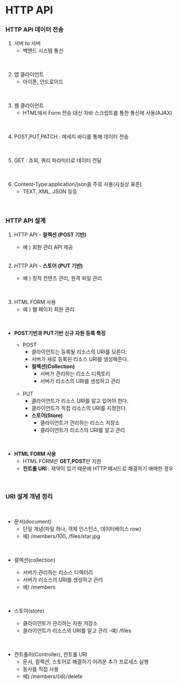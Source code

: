 # HTTP API

### **HTTP API 데이터 전송**

1. 서버 to 서버
   - 백엔드 시스템 통신

<br>

2. 앱 클라이언트
   - 아이폰, 안드로이드

<br>

3. 웹 클라이언트
   - HTML에서 Form 전송 대신 자바 스크립트를 통한 통신에 사용(AJAX)

<br>

4. POST,PUT,PATCH : 메세지 바디를 통해 데이터 전송

<br>

5. GET : 조회, 쿼리 파라미터로 데이터 전달

<br>

6. Content-Type:application/json을 주로 사용(사실상 표준)
   - TEXT, XML, JSON 등등
     <br>
     <br>
     <br>

### **HTTP API 설계**

1. HTTP API - **컬렉션 (POST 기반)**

   - 예 ) 회원 관리 API 제공

   <br>

2. HTTP API - **스토어 (PUT 기반)**
   - 예 ) 정적 컨텐츠 관리, 원격 파일 관리

<br>

3. HTML FORM 사용
   - 예 ) 웹 페이지 회원 관리

<br>

- **POST기반과 PUT기반 신규 자원 등록 특징**

  - POST
    - 클라이언트는 등록될 리소스의 URI를 모른다.
    - 서버가 새로 등록된 리소스 URI를 생성해준다.
    - **컬렉션(Collection)**
      - 서버가 관리하는 리소스 디렉토리
      - 서버가 리소스의 URI를 생성하고 관리

   <br>

  - PUT
    - 클라이언트가 리소스 URI를 알고 있어야 한다.
    - 클라이언트가 직접 리소스의 URI를 지정한다.
    - **스토어(Store)**
      - 클라이언트가 관리하는 리소스 저장소
      - 클라이언트가 리소스의 URI를 알고 관리

<br>

- **HTML FORM 사용**
  - HTML FORM은 **GET,POST**만 지원
  - **컨트롤 URI** : 제약이 있기 때문에 HTTP 메서드로 해결하기 애매한 경우

<br>

### **URI 설계 개념 정리**

<br>

- 문서(document)
  - 단일 개념(파일 하나, 객체 인스턴스, 데이터베이스 row)
  - 예) /members/100, /files/star.jpg

<br>

- 컬렉션(collection)

  - 서버가 관리하는 리소스 디렉터리
  - 서버가 리소스의 URI를 생성하고 관리
  - 예) /members

<br>

- 스토어(store)

  - 클라이언트가 관리하는 자원 저장소
  - 클라이언트가 리소스의 URI를 알고 관리 -예) /files

<br>

- 컨트롤러(Controller), 컨트롤 URI
  - 문서, 컬렉션, 스토어로 해결하기 어려운 추가 프로세스 실행
  - 동사를 직접 사용
  - 예) /members/{id}/delete
